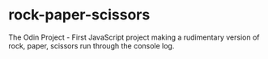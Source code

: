 # rock-paper-scissors

The Odin Project - First JavaScript project making a rudimentary version of rock, paper, scissors run through the console log. 
